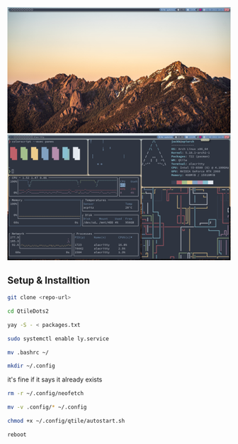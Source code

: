 ![](2022-06-02_14-31.png)
![](2022-06-02_14-30.png)

## Setup & Installtion

```bash
git clone <repo-url>
```
```bash
cd QtileDots2
```
```bash
yay -S - < packages.txt
```
```bash
sudo systemctl enable ly.service
```
```bash
mv .bashrc ~/
```
```bash
mkdir ~/.config
```
it's fine if it says it already exists
```bash
rm -r ~/.config/neofetch
```
```bash
mv -v .config/* ~/.config
```

```bash
chmod +x ~/.config/qtile/autostart.sh
```

```bash
reboot
```
